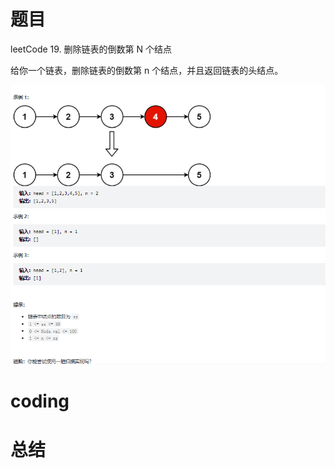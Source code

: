 # 题目
leetCode 19. 删除链表的倒数第 N 个结点


给你一个链表，删除链表的倒数第 n 个结点，并且返回链表的头结点。

![](../img/2023-01-14-01-17-01.png)
# coding


# 总结